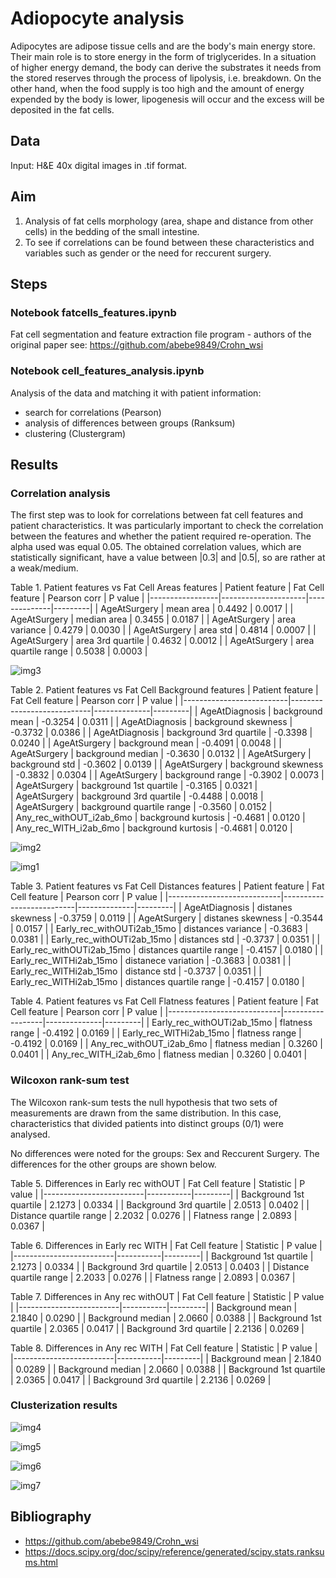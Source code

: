 # Adiopocyte analysis

Adipocytes are adipose tissue cells and are the body's main energy store. Their main role is to store energy in the form of triglycerides. In a situation of higher energy demand, the body can derive the substrates it needs from the stored reserves through the process of lipolysis, i.e. breakdown. On the other hand, when the food supply is too high and the amount of energy expended by the body is lower, lipogenesis will occur and the excess will be deposited in the fat cells.  

## Data 
Input: H&E 40x digital images in .tif format.

## Aim 

1. Analysis of fat cells morphology (area, shape and distance from other cells) in the bedding of the small intestine. 
2. To see if correlations can be found between these characteristics and variables such as gender or the need for reccurent surgery.

## Steps

### Notebook fatcells_features.ipynb
Fat cell segmentation and feature extraction file program - authors of the original paper see: https://github.com/abebe9849/Crohn_wsi

### Notebook cell_features_analysis.ipynb
Analysis of the data and matching it with patient information:
- search for correlations (Pearson)
- analysis of differences between groups (Ranksum)
- clustering (Clustergram)

## Results
### Correlation analysis
The first step was to look for correlations between fat cell features and patient characteristics. It was particularly important to check the correlation between the features and whether the patient required re-operation. The alpha used was equal 0.05. The obtained correlation values, which are statistically significant, have a value between |0.3| and |0.5|, so are rather at a weak/medium.

Table 1. Patient features vs Fat Cell Areas features 
| Patient feature | Fat Cell feature    | Pearson corr | P value |
|-----------------|---------------------|--------------|---------|
| AgeAtSurgery    | mean area           | 0.4492       | 0.0017  |
| AgeAtSurgery    | median area         | 0.3455       | 0.0187  |
| AgeAtSurgery    | area variance       | 0.4279       | 0.0030  |
| AgeAtSurgery    | area std            | 0.4814       | 0.0007  |
| AgeAtSurgery    | area 3rd quartile   | 0.4632       | 0.0012  |
| AgeAtSurgery    | area quartile range | 0.5038       | 0.0003  |

![img3](https://github.com/annasli378/Fat-Cells-Morphology/blob/main/img3.png)



Table 2. Patient features vs Fat Cell Background features 
|          Patient feature | Fat Cell feature           | Pearson corr | P value |
|--------------------------|----------------------------|--------------|---------|
|           AgeAtDiagnosis |  background mean           |     -0.3254  |  0.0311 | 
|           AgeAtDiagnosis |  background skewness       |      -0.3732 |  0.0386 | 
|           AgeAtDiagnosis |  background 3rd quartile   |      -0.3398 |  0.0240 | 
|             AgeAtSurgery |  background mean           |      -0.4091 |  0.0048 |
|             AgeAtSurgery |  background median         |      -0.3630 |  0.0132 |
|             AgeAtSurgery |  background std            |      -0.3602 |  0.0139 |
|             AgeAtSurgery |  background skewness       |      -0.3832 |  0.0304 |
|             AgeAtSurgery |  background range          |      -0.3902 |  0.0073 |   
|             AgeAtSurgery |  background 1st quartile   |      -0.3165 |  0.0321 |   
|             AgeAtSurgery |  background 3rd quartile   |      -0.4488 |  0.0018 |   
|             AgeAtSurgery |  background quartile range |      -0.3560 |  0.0152 |   
| Any_rec_withOUT_i2ab_6mo |  background kurtosis       |      -0.4681 |  0.0120 |   
|    Any_rec_WITH_i2ab_6mo |  background kurtosis       |      -0.4681 |  0.0120 |   

![img2](https://github.com/annasli378/Fat-Cells-Morphology/blob/main/img2.png)

![img1](https://github.com/annasli378/Fat-Cells-Morphology/blob/main/img1.png)


Table 3. Patient features vs Fat Cell Distances features 
| Patient feature            | Fat Cell feature         | Pearson corr | P value |
|----------------------------|--------------------------|--------------|---------|
|             AgeAtDiagnosis |        distanes skewness |      -0.3759 |  0.0119 |
|               AgeAtSurgery |        distanes skewness |      -0.3544 |  0.0157 |
| Early_rec_withOUTi2ab_15mo |       distances variance |      -0.3683 |  0.0381 |
| Early_rec_withOUTi2ab_15mo |            distances std |      -0.3737 |  0.0351 |
| Early_rec_withOUTi2ab_15mo | distances quartile range |      -0.4157 |  0.0180 |
|    Early_rec_WITHi2ab_15mo |      distanece variation |      -0.3683 |  0.0381 |
|    Early_rec_WITHi2ab_15mo |             distance std |      -0.3737 |  0.0351 |
|    Early_rec_WITHi2ab_15mo | distances quartile range |      -0.4157 |  0.0180 |

Table 4. Patient features vs Fat Cell Flatness features 
| Patient feature            | Fat Cell feature | Pearson corr | P value |
|----------------------------|------------------|--------------|---------|
| Early_rec_withOUTi2ab_15mo |   flatness range |      -0.4192 |  0.0169 |
|    Early_rec_WITHi2ab_15mo |   flatness range |      -0.4192 |  0.0169 |
|   Any_rec_withOUT_i2ab_6mo |  flatness median |       0.3260 |  0.0401 |
|      Any_rec_WITH_i2ab_6mo |  flatness median |       0.3260 |  0.0401 |

### Wilcoxon rank-sum test
The Wilcoxon rank-sum tests the null hypothesis that two sets of measurements are drawn from the same distribution. In this case, characteristics that divided patients into distinct groups (0/1) were analysed.

No differences were noted for the groups: Sex and Reccurent Surgery. The differences for the other groups are shown below.

Table 5. Differences in Early rec withOUT
| Fat Cell feature        | Statistic | P value |
|-------------------------|-----------|---------|
| Background 1st quartile |    2.1273 |  0.0334 |
| Background 3rd quartile |    2.0513 |  0.0402 |
| Distance quartile range |    2.2032 |  0.0276 |
|          Flatness range |    2.0893 |  0.0367 |

Table 6. Differences in Early rec WITH
| Fat Cell feature        | Statistic | P value |
|-------------------------|-----------|---------|
| Background 1st quartile |    2.1273 |  0.0334 |
| Background 3rd quartile |    2.0513 |  0.0403 |
| Distance quartile range |    2.2033 |  0.0276 |
|          Flatness range |    2.0893 |  0.0367 |

Table 7. Differences in Any rec withOUT
| Fat Cell feature        | Statistic | P value |
|-------------------------|-----------|---------|
|         Background mean |    2.1840 |  0.0290 |
|       Background median |    2.0660 |  0.0388 |
| Background 1st quartile |    2.0365 |  0.0417 |
| Background 3rd quartile |    2.2136 |  0.0269 |

Table 8. Differences in Any rec WITH
| Fat Cell feature        | Statistic | P value |
|-------------------------|-----------|---------|
|         Background mean |    2.1840 |  0.0289 |
|       Background median |    2.0660 |  0.0388 |
| Background 1st quartile |    2.0365 |  0.0417 |
| Background 3rd quartile |    2.2136 |  0.0269 |

### Clusterization results

![img4](https://github.com/annasli378/Fat-Cells-Morphology/blob/main/kmeans1.png)

![img5](https://github.com/annasli378/Fat-Cells-Morphology/blob/main/clusters1.png)

![img6](https://github.com/annasli378/Fat-Cells-Morphology/blob/main/kmeans2.png)

![img7](https://github.com/annasli378/Fat-Cells-Morphology/blob/main/clusters2.png)



## Bibliography
 - https://github.com/abebe9849/Crohn_wsi
 - https://docs.scipy.org/doc/scipy/reference/generated/scipy.stats.ranksums.html
